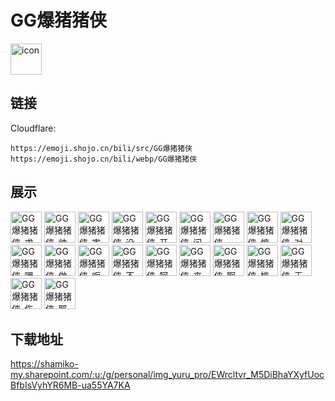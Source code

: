 # GG爆猪猪侠
<img src="https://emoji.shojo.cn/bili/src/GG爆猪猪侠/icon.png" width="50" height="50" alt="icon">

## 链接
Cloudflare:
```
https://emoji.shojo.cn/bili/src/GG爆猪猪侠
https://emoji.shojo.cn/bili/webp/GG爆猪猪侠
```
## 展示
<img src="https://emoji.shojo.cn/bili/src/GG爆猪猪侠/GG爆猪猪侠-求求.png" width="50" height="50" alt="GG爆猪猪侠-求求">
<img src="https://emoji.shojo.cn/bili/src/GG爆猪猪侠/GG爆猪猪侠-帅气.png" width="50" height="50" alt="GG爆猪猪侠-帅气">
<img src="https://emoji.shojo.cn/bili/src/GG爆猪猪侠/GG爆猪猪侠-害怕.png" width="50" height="50" alt="GG爆猪猪侠-害怕">
<img src="https://emoji.shojo.cn/bili/src/GG爆猪猪侠/GG爆猪猪侠-没什么.png" width="50" height="50" alt="GG爆猪猪侠-没什么">
<img src="https://emoji.shojo.cn/bili/src/GG爆猪猪侠/GG爆猪猪侠-开心.png" width="50" height="50" alt="GG爆猪猪侠-开心">
<img src="https://emoji.shojo.cn/bili/src/GG爆猪猪侠/GG爆猪猪侠-问号.png" width="50" height="50" alt="GG爆猪猪侠-问号">
<img src="https://emoji.shojo.cn/bili/src/GG爆猪猪侠/GG爆猪猪侠-嗯？.png" width="50" height="50" alt="GG爆猪猪侠-嗯？">
<img src="https://emoji.shojo.cn/bili/src/GG爆猪猪侠/GG爆猪猪侠-惊吓.png" width="50" height="50" alt="GG爆猪猪侠-惊吓">
<img src="https://emoji.shojo.cn/bili/src/GG爆猪猪侠/GG爆猪猪侠-对不起.png" width="50" height="50" alt="GG爆猪猪侠-对不起">
<img src="https://emoji.shojo.cn/bili/src/GG爆猪猪侠/GG爆猪猪侠-嘿嘿.png" width="50" height="50" alt="GG爆猪猪侠-嘿嘿">
<img src="https://emoji.shojo.cn/bili/src/GG爆猪猪侠/GG爆猪猪侠-做鬼脸.png" width="50" height="50" alt="GG爆猪猪侠-做鬼脸">
<img src="https://emoji.shojo.cn/bili/src/GG爆猪猪侠/GG爆猪猪侠-呃.png" width="50" height="50" alt="GG爆猪猪侠-呃">
<img src="https://emoji.shojo.cn/bili/src/GG爆猪猪侠/GG爆猪猪侠-不愧是我.png" width="50" height="50" alt="GG爆猪猪侠-不愧是我">
<img src="https://emoji.shojo.cn/bili/src/GG爆猪猪侠/GG爆猪猪侠-呵.png" width="50" height="50" alt="GG爆猪猪侠-呵">
<img src="https://emoji.shojo.cn/bili/src/GG爆猪猪侠/GG爆猪猪侠-来啦.png" width="50" height="50" alt="GG爆猪猪侠-来啦">
<img src="https://emoji.shojo.cn/bili/src/GG爆猪猪侠/GG爆猪猪侠-啊.png" width="50" height="50" alt="GG爆猪猪侠-啊">
<img src="https://emoji.shojo.cn/bili/src/GG爆猪猪侠/GG爆猪猪侠-尴尬.png" width="50" height="50" alt="GG爆猪猪侠-尴尬">
<img src="https://emoji.shojo.cn/bili/src/GG爆猪猪侠/GG爆猪猪侠-无语.png" width="50" height="50" alt="GG爆猪猪侠-无语">
<img src="https://emoji.shojo.cn/bili/src/GG爆猪猪侠/GG爆猪猪侠-伤脑筋.png" width="50" height="50" alt="GG爆猪猪侠-伤脑筋">
<img src="https://emoji.shojo.cn/bili/src/GG爆猪猪侠/GG爆猪猪侠-耶.png" width="50" height="50" alt="GG爆猪猪侠-耶">

## 下载地址

https://shamiko-my.sharepoint.com/:u:/g/personal/img_yuru_pro/EWrcltvr_M5DiBhaYXyfUocBfbIsVyhYR6MB-ua55YA7KA